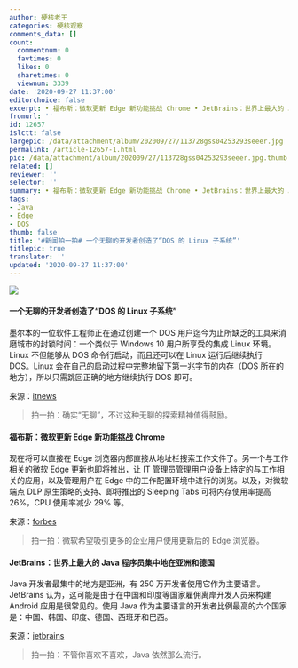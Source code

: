 ```yaml
---
author: 硬核老王
categories: 硬核观察
comments_data: []
count:
  commentnum: 0
  favtimes: 0
  likes: 0
  sharetimes: 0
  viewnum: 3339
date: '2020-09-27 11:37:00'
editorchoice: false
excerpt: • 福布斯：微软更新 Edge 新功能挑战 Chrome • JetBrains：世界上最大的 Java 程序员集中地在亚洲和德国
fromurl: ''
id: 12657
islctt: false
largepic: /data/attachment/album/202009/27/113728gss04253293seeer.jpg
permalink: /article-12657-1.html
pic: /data/attachment/album/202009/27/113728gss04253293seeer.jpg.thumb.jpg
related: []
reviewer: ''
selector: ''
summary: • 福布斯：微软更新 Edge 新功能挑战 Chrome • JetBrains：世界上最大的 Java 程序员集中地在亚洲和德国
tags:
- Java
- Edge
- DOS
thumb: false
title: '#新闻拍一拍# 一个无聊的开发者创造了“DOS 的 Linux 子系统”'
titlepic: true
translator: ''
updated: '2020-09-27 11:37:00'
---
```


![](/data/attachment/album/202009/27/113728gss04253293seeer.jpg)


#### 一个无聊的开发者创造了“DOS 的 Linux 子系统”


墨尔本的一位软件工程师正在通过创建一个 DOS 用户迄今为止所缺乏的工具来消磨城市的封锁时间：一个类似于 Windows 10 用户所享受的集成 Linux 环境。Linux 不但能够从 DOS 命令行启动，而且还可以在 Linux 运行后继续执行 DOS。Linux 会在自己的启动过程中完整地留下第一兆字节的内存（DOS 所在的地方），所以只需跳回正确的地方继续执行 DOS 即可。


来源：[itnews](https://www.itnews.com.au/news/dos-subsystem-for-linux-breaks-cover-553747)



> 
> 拍一拍：确实“无聊”，不过这种无聊的探索精神值得鼓励。
> 
> 
> 


#### 福布斯：微软更新 Edge 新功能挑战 Chrome


现在将可以直接在 Edge 浏览器内部直接从地址栏搜索工作文件了。另一个与工作相关的微软 Edge 更新也即将推出，让 IT 管理员管理用户设备上特定的与工作相关的应用，以及管理用户在 Edge 中的工作配置环境中进行的浏览。以及，对微软端点 DLP 原生策略的支持、即将推出的 Sleeping Tabs 可将内存使用率提高 26%，CPU 使用率减少 29% 等。


来源：[forbes](https://www.forbes.com/sites/kateoflahertyuk/2020/09/26/microsoft-updates-edge-with-a-set-of-stellar-new-features-to-beat-chrome/)



> 
> 拍一拍：微软希望吸引更多的企业用户使用更新后的 Edge 浏览器。
> 
> 
> 


#### JetBrains：世界上最大的 Java 程序员集中地在亚洲和德国


Java 开发者最集中的地方是亚洲，有 250 万开发者使用它作为主要语言。JetBrains 认为，这可能是由于在中国和印度等国家雇佣离岸开发人员来构建 Android 应用是很常见的。使用 Java 作为主要语言的开发者比例最高的六个国家是：中国、韩国、印度、德国、西班牙和巴西。


来源：[jetbrains](https://blog.jetbrains.com/idea/2020/09/a-picture-of-java-in-2020/)



> 
> 拍一拍：不管你喜欢不喜欢，Java 依然那么流行。
> 
> 
>